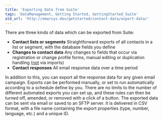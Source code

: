 ```yaml
---
title: 'Exporting Data from Suite'
tags: 'DataManagement, Getting Started, GettingStarted_Suite'
old_url: 'http://emarsys.dev/getstarted/contact-data/export-data/'
---
```


 There are three kinds of data which can be exported from Suite:  

- **Contact lists or segments** Straightforward exports of all contacts in a list or segment, with the database fields you define
- **Changes to contact data** Any changes to fields that occur via registration or change profile forms, manual editing or duplication handling (<span style="text-decoration: underline;">not</span> via imports)
- **Contact responses** All email response data over a time period
 
 In addition to this, you can export all the response data for any given email campaign. Exports can be performed manually, or set to run automatically according to a schedule define by you. There are no limits to the number of different automated exports you can set up, and these rules can then be turned off, amended, or removed with a click of a button. The exported data can be sent via email or saved to an SFTP server. It is delivered in CSV format, with a file name containing the export properties (type, number, language, etc.) and a unique ID.